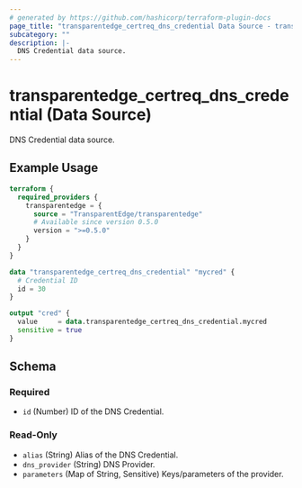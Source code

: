 ```yaml
---
# generated by https://github.com/hashicorp/terraform-plugin-docs
page_title: "transparentedge_certreq_dns_credential Data Source - transparentedge"
subcategory: ""
description: |-
  DNS Credential data source.
---
```


# transparentedge_certreq_dns_credential (Data Source)

DNS Credential data source.

## Example Usage

```terraform
terraform {
  required_providers {
    transparentedge = {
      source = "TransparentEdge/transparentedge"
      # Available since version 0.5.0
      version = ">=0.5.0"
    }
  }
}

data "transparentedge_certreq_dns_credential" "mycred" {
  # Credential ID
  id = 30
}

output "cred" {
  value     = data.transparentedge_certreq_dns_credential.mycred
  sensitive = true
}
```

<!-- schema generated by tfplugindocs -->
## Schema

### Required

- `id` (Number) ID of the DNS Credential.

### Read-Only

- `alias` (String) Alias of the DNS Credential.
- `dns_provider` (String) DNS Provider.
- `parameters` (Map of String, Sensitive) Keys/parameters of the provider.
